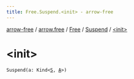 ```yaml
---
title: Free.Suspend.<init> - arrow-free
---
```


[arrow-free](../../../index.html) / [arrow.free](../../index.html) / [Free](../index.html) / [Suspend](index.html) / [&lt;init&gt;](./-init-.html)

# &lt;init&gt;

`Suspend(a: Kind<`[`S`](index.html#S)`, `[`A`](index.html#A)`>)`